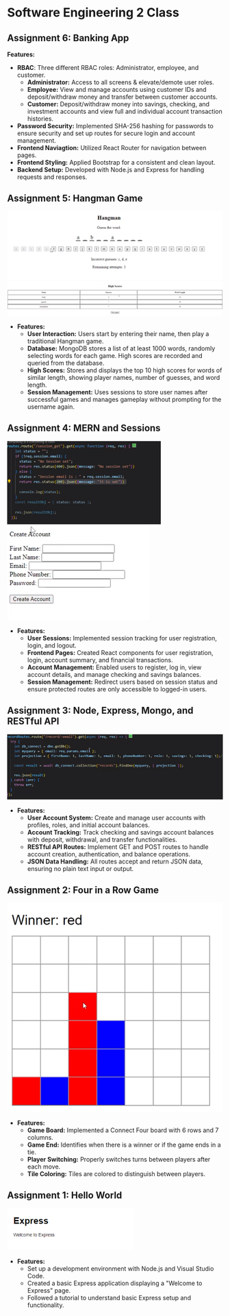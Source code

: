# Software Engineering 2 Class

## Assignment 6: Banking App

**Features:**
- **RBAC**: Three different RBAC roles: Administrator, employee, and customer.
  - **Administrator:** Access to all screens & elevate/demote user roles.
  - **Employee:** View and manage accounts using customer IDs and deposit/withdraw money and transfer between customer accounts.
  - **Customer:** Deposit/withdraw money into savings, checking, and investment accounts and view full and individual account transaction histories.
- **Password Security:** Implemented SHA-256 hashing for passwords to ensure security and set up routes for secure login and account management.
- **Frontend Naviagtion:** Utilized React Router for navigation between pages.
- **Frontend Styling:** Applied Bootstrap for a consistent and clean layout.
- **Backend Setup:** Developed with Node.js and Express for handling requests and responses.


## Assignment 5: Hangman Game

<img src="https://github.com/Bradon-Barfuss/Software-Engineering-2/blob/main/Pictures/hangman_game.png">
<img src="https://github.com/Bradon-Barfuss/Software-Engineering-2/blob/main/Pictures/hangman_highscore.png">

- **Features:**
  - **User Interaction:** Users start by entering their name, then play a traditional Hangman game.
  - **Database:** MongoDB stores a list of at least 1000 words, randomly selecting words for each game. High scores are recorded and queried from the database.
  - **High Scores:** Stores and displays the top 10 high scores for words of similar length, showing player names, number of guesses, and word length.
  - **Session Management:** Uses sessions to store user names after successful games and manages gameplay without prompting for the username again.


## Assignment 4: MERN and Sessions

<img src="https://github.com/Bradon-Barfuss/Software-Engineering-2/blob/main/Pictures/mern_session_picture.png">
<img src="https://github.com/Bradon-Barfuss/Software-Engineering-2/blob/main/Pictures/mern_session_reg_picture.png">

- **Features:**
  - **User Sessions:** Implemented session tracking for user registration, login, and logout.
  - **Frontend Pages:** Created React components for user registration, login, account summary, and financial transactions.
  - **Account Management:** Enabled users to register, log in, view account details, and manage checking and savings balances.
  - **Session Management:** Redirect users based on session status and ensure protected routes are only accessible to logged-in users.



## Assignment 3: Node, Express, Mongo, and RESTful API

<img src="https://github.com/Bradon-Barfuss/Software-Engineering-2/blob/main/Pictures/api.png">

- **Features:**
  - **User Account System:** Create and manage user accounts with profiles, roles, and initial account balances.
  - **Account Tracking:** Track checking and savings account balances with deposit, withdrawal, and transfer functionalities.
  - **RESTful API Routes:** Implement GET and POST routes to handle account creation, authentication, and balance operations.
  - **JSON Data Handling:** All routes accept and return JSON data, ensuring no plain text input or output.



## Assignment 2: Four in a Row Game

<img src="https://github.com/Bradon-Barfuss/Software-Engineering-2/blob/main/Pictures/connectFourPicture.png">

- **Features:**
  - **Game Board:** Implemented a Connect Four board with 6 rows and 7 columns.
  - **Game End:** Identifies when there is a winner or if the game ends in a tie.
  - **Player Switching:** Properly switches turns between players after each move.
  - **Tile Coloring:** Tiles are colored to distinguish between players.

## Assignment 1: Hello World

<img src="https://github.com/Bradon-Barfuss/Software-Engineering-2/blob/main/Pictures/helloworldpicture.png?raw=true">

- **Features:**
  - Set up a development environment with Node.js and Visual Studio Code.
  - Created a basic Express application displaying a "Welcome to Express" page.
  - Followed a tutorial to understand basic Express setup and functionality.
